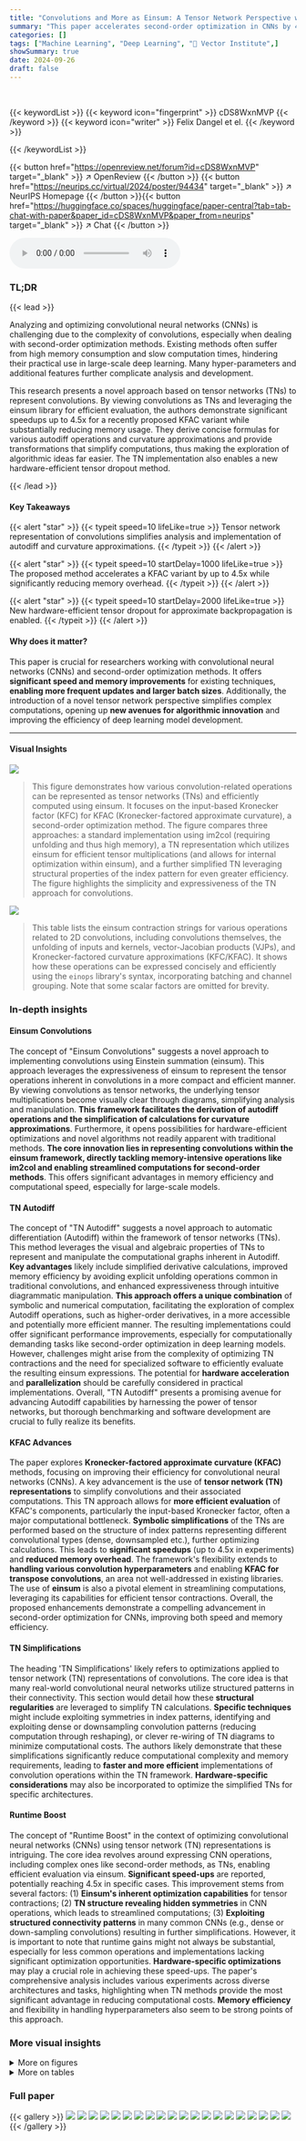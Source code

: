 ```yaml
---
title: "Convolutions and More as Einsum: A Tensor Network Perspective with Advances for Second-Order Methods"
summary: "This paper accelerates second-order optimization in CNNs by 4.5x, using a novel tensor network representation that simplifies convolutions and reduces memory overhead."
categories: []
tags: ["Machine Learning", "Deep Learning", "🏢 Vector Institute",]
showSummary: true
date: 2024-09-26
draft: false
---
```


<br>

{{< keywordList >}}
{{< keyword icon="fingerprint" >}} cDS8WxnMVP {{< /keyword >}}
{{< keyword icon="writer" >}} Felix Dangel et el. {{< /keyword >}}
 
{{< /keywordList >}}

{{< button href="https://openreview.net/forum?id=cDS8WxnMVP" target="_blank" >}}
↗ OpenReview
{{< /button >}}
{{< button href="https://neurips.cc/virtual/2024/poster/94434" target="_blank" >}}
↗ NeurIPS Homepage
{{< /button >}}{{< button href="https://huggingface.co/spaces/huggingface/paper-central?tab=tab-chat-with-paper&paper_id=cDS8WxnMVP&paper_from=neurips" target="_blank" >}}
↗ Chat
{{< /button >}}



<audio controls>
    <source src="https://ai-paper-reviewer.com/cDS8WxnMVP/podcast.wav" type="audio/wav">
    Your browser does not support the audio element.
</audio>


### TL;DR


{{< lead >}}

Analyzing and optimizing convolutional neural networks (CNNs) is challenging due to the complexity of convolutions, especially when dealing with second-order optimization methods.  Existing methods often suffer from high memory consumption and slow computation times, hindering their practical use in large-scale deep learning.  Many hyper-parameters and additional features further complicate analysis and development. 

This research presents a novel approach based on tensor networks (TNs) to represent convolutions. By viewing convolutions as TNs and leveraging the einsum library for efficient evaluation, the authors demonstrate significant speedups up to 4.5x for a recently proposed KFAC variant while substantially reducing memory usage.  They derive concise formulas for various autodiff operations and curvature approximations and provide transformations that simplify computations, thus making the exploration of algorithmic ideas far easier.  The TN implementation also enables a new hardware-efficient tensor dropout method.

{{< /lead >}}


#### Key Takeaways

{{< alert "star" >}}
{{< typeit speed=10 lifeLike=true >}} Tensor network representation of convolutions simplifies analysis and implementation of autodiff and curvature approximations. {{< /typeit >}}
{{< /alert >}}

{{< alert "star" >}}
{{< typeit speed=10 startDelay=1000 lifeLike=true >}} The proposed method accelerates a KFAC variant by up to 4.5x while significantly reducing memory overhead. {{< /typeit >}}
{{< /alert >}}

{{< alert "star" >}}
{{< typeit speed=10 startDelay=2000 lifeLike=true >}} New hardware-efficient tensor dropout for approximate backpropagation is enabled. {{< /typeit >}}
{{< /alert >}}

#### Why does it matter?
This paper is crucial for researchers working with convolutional neural networks (CNNs) and second-order optimization methods.  It offers **significant speed and memory improvements** for existing techniques, **enabling more frequent updates and larger batch sizes**.  Additionally, the introduction of a novel tensor network perspective simplifies complex computations, opening up **new avenues for algorithmic innovation** and improving the efficiency of deep learning model development.

------
#### Visual Insights



![](https://ai-paper-reviewer.com/cDS8WxnMVP/figures_1_1.jpg)

> This figure demonstrates how various convolution-related operations can be represented as tensor networks (TNs) and efficiently computed using einsum.  It focuses on the input-based Kronecker factor (KFC) for KFAC (Kronecker-factored approximate curvature), a second-order optimization method. The figure compares three approaches: a standard implementation using im2col (requiring unfolding and thus high memory), a TN representation which utilizes einsum for efficient tensor multiplications (and allows for internal optimization within einsum), and a further simplified TN leveraging structural properties of the index pattern for even greater efficiency. The figure highlights the simplicity and expressiveness of the TN approach for convolutions.





![](https://ai-paper-reviewer.com/cDS8WxnMVP/tables_3_1.jpg)

> This table lists the einsum contraction strings for various operations related to 2D convolutions, including convolutions themselves, the unfolding of inputs and kernels, vector-Jacobian products (VJPs), and Kronecker-factored curvature approximations (KFC/KFAC).  It shows how these operations can be expressed concisely and efficiently using the `einops` library's syntax, incorporating batching and channel grouping.  Note that some scalar factors are omitted for brevity.





### In-depth insights


#### Einsum Convolutions
The concept of "Einsum Convolutions" suggests a novel approach to implementing convolutions using Einstein summation (einsum).  This approach leverages the expressiveness of einsum to represent the tensor operations inherent in convolutions in a more compact and efficient manner.  By viewing convolutions as tensor networks, the underlying tensor multiplications become visually clear through diagrams, simplifying analysis and manipulation. **This framework facilitates the derivation of autodiff operations and the simplification of calculations for curvature approximations**.  Furthermore, it opens possibilities for hardware-efficient optimizations and novel algorithms not readily apparent with traditional methods.  **The core innovation lies in representing convolutions within the einsum framework, directly tackling memory-intensive operations like im2col and enabling streamlined computations for second-order methods**. This offers significant advantages in memory efficiency and computational speed, especially for large-scale models.

#### TN Autodiff
The concept of "TN Autodiff" suggests a novel approach to automatic differentiation (Autodiff) within the framework of tensor networks (TNs).  This method leverages the visual and algebraic properties of TNs to represent and manipulate the computational graphs inherent in Autodiff. **Key advantages** likely include simplified derivative calculations, improved memory efficiency by avoiding explicit unfolding operations common in traditional convolutions, and enhanced expressiveness through intuitive diagrammatic manipulation.  **This approach offers a unique combination** of symbolic and numerical computation, facilitating the exploration of complex Autodiff operations, such as higher-order derivatives, in a more accessible and potentially more efficient manner. The resulting implementations could offer significant performance improvements, especially for computationally demanding tasks like second-order optimization in deep learning models. However, challenges might arise from the complexity of optimizing TN contractions and the need for specialized software to efficiently evaluate the resulting einsum expressions.  The potential for **hardware acceleration** and **parallelization** should be carefully considered in practical implementations.  Overall, "TN Autodiff" presents a promising avenue for advancing Autodiff capabilities by harnessing the power of tensor networks, but thorough benchmarking and software development are crucial to fully realize its benefits.

#### KFAC Advances
The paper explores **Kronecker-factored approximate curvature (KFAC)** methods, focusing on improving their efficiency for convolutional neural networks (CNNs).  A key advancement is the use of **tensor network (TN) representations** to simplify convolutions and their associated computations. This TN approach allows for **more efficient evaluation** of KFAC's components, particularly the input-based Kronecker factor, often a major computational bottleneck.  **Symbolic simplifications** of the TNs are performed based on the structure of index patterns representing different convolutional types (dense, downsampled etc.), further optimizing calculations. This leads to **significant speedups** (up to 4.5x in experiments) and **reduced memory overhead**. The framework's flexibility extends to **handling various convolution hyperparameters** and enabling **KFAC for transpose convolutions**, an area not well-addressed in existing libraries. The use of **einsum** is also a pivotal element in streamlining computations, leveraging its capabilities for efficient tensor contractions. Overall, the proposed enhancements demonstrate a compelling advancement in second-order optimization for CNNs, improving both speed and memory efficiency.

#### TN Simplifications
The heading 'TN Simplifications' likely refers to optimizations applied to tensor network (TN) representations of convolutions.  The core idea is that many real-world convolutional neural networks utilize structured patterns in their connectivity.  This section would detail how these **structural regularities** are leveraged to simplify TN calculations.  **Specific techniques** might include exploiting symmetries in index patterns, identifying and exploiting dense or downsampling convolution patterns (reducing computation through reshaping), or clever re-wiring of TN diagrams to minimize computational costs.  The authors likely demonstrate that these simplifications significantly reduce computational complexity and memory requirements, leading to **faster and more efficient** implementations of convolution operations within the TN framework.  **Hardware-specific considerations** may also be incorporated to optimize the simplified TNs for specific architectures.

#### Runtime Boost
The concept of "Runtime Boost" in the context of optimizing convolutional neural networks (CNNs) using tensor network (TN) representations is intriguing.  The core idea revolves around expressing CNN operations, including complex ones like second-order methods, as TNs, enabling efficient evaluation via einsum. **Significant speed-ups** are reported, potentially reaching 4.5x in specific cases.  This improvement stems from several factors:  (1) **Einsum's inherent optimization capabilities** for tensor contractions; (2) **TN structure revealing hidden symmetries** in CNN operations, which leads to streamlined computations; (3) **Exploiting structured connectivity patterns** in many common CNNs (e.g., dense or down-sampling convolutions) resulting in further simplifications.  However, it is important to note that runtime gains might not always be substantial, especially for less common operations and implementations lacking significant optimization opportunities. **Hardware-specific optimizations** may play a crucial role in achieving these speed-ups. The paper's comprehensive analysis includes various experiments across diverse architectures and tasks, highlighting when TN methods provide the most significant advantage in reducing computational costs.  **Memory efficiency** and flexibility in handling hyperparameters also seem to be strong points of this approach.


### More visual insights

<details>
<summary>More on figures
</summary>


![](https://ai-paper-reviewer.com/cDS8WxnMVP/figures_2_1.jpg)

> This figure illustrates the tensor network (TN) representation of a 2D convolution and how it relates to the matrix multiplication view.  Panel (a) shows the TN diagram for convolution, clearly depicting the connections between the input tensor (X), kernel (W), and output (Y). The index pattern tensors, Π(1) and Π(2), explicitly represent the connectivity along each spatial dimension. Panels (b) and (c) demonstrate how input unfolding (im2col) and kernel unfolding can be viewed as specific TN structures derived from the main convolution TN in (a). This highlights the paper's core idea of representing convolutions as TNs for easier analysis and manipulation.


![](https://ai-paper-reviewer.com/cDS8WxnMVP/figures_4_1.jpg)

> This figure demonstrates the process of TN differentiation as a graphical manipulation. It shows how differentiating a tensor network (TN) diagram for convolution w.r.t weights (W) or inputs (X) results in simpler diagrams.  Panel (a) shows differentiating w.r.t W (weight Jacobian), and (b) shows the differentiation w.r.t X (input Jacobian). Panels (c) and (d) depict the vector-Jacobian products (VJPs) for weight and input, respectively, highlighting the connection to transpose convolutions.  Shaded areas represent Jacobians, and only their contractions with V(Y) are highlighted.


![](https://ai-paper-reviewer.com/cDS8WxnMVP/figures_5_1.jpg)

> This figure shows the tensor network (TN) diagrams for the input-based Kronecker factors in two popular Kronecker-factored approximate curvature methods: KFAC-expand and KFAC-reduce.  The diagrams illustrate how these factors are computed using tensor network operations.  The unfolded input is represented by a shaded area, emphasizing its role in the calculations. The diagrams highlight the differences in connectivity patterns between the KFAC-expand and KFAC-reduce approaches, reflecting variations in how they approximate the Fisher/Generalized Gauss-Newton (GGN) matrix.


![](https://ai-paper-reviewer.com/cDS8WxnMVP/figures_6_1.jpg)

> This figure illustrates how tensor networks (TNs) can simplify the computation of convolution-related routines, particularly the input-based factor of Kronecker-factored approximate curvature (KFAC). The figure compares three approaches: a standard implementation using unfolding (im2col), a TN implementation using einsum, and a simplified TN implementation leveraging index pattern structures.  The TN approach avoids memory-intensive unfolding, allows for internal optimizations within einsum, and can lead to further simplifications based on the structure of the index pattern, resulting in significant computational cost reduction.


![](https://ai-paper-reviewer.com/cDS8WxnMVP/figures_7_1.jpg)

> This figure compares the performance (run time) of tensor network (TN) implementations of various convolution-related operations with their standard PyTorch counterparts.  It shows that TNs, even without simplifications, are comparable in speed for forward and input VJP, but significantly outperform standard PyTorch for weight VJP, KFC and KFAC-reduce, especially after simplifications are applied.  The comparison uses dense convolutions from nine different Convolutional Neural Networks (CNNs).


![](https://ai-paper-reviewer.com/cDS8WxnMVP/figures_8_1.jpg)

> This figure compares the auxiliary memory usage of the standard implementation versus the tensor network (TN) implementation of the KFAC-reduce algorithm for various convolutional layers in nine different Convolutional Neural Networks (CNNs).  The y-axis represents the auxiliary memory used by the TN implementation, while the x-axis represents the auxiliary memory used by the standard implementation. Each point corresponds to a specific convolutional layer in one of the nine CNNs, and the values are clipped at a minimum of 1 MiB. A line of best fit is included to emphasize the trend of reduced memory usage for the TN implementation. The results indicate that the TN implementation consistently uses less memory than the standard implementation, with some cases showing a reduction of up to 3 GiB.


![](https://ai-paper-reviewer.com/cDS8WxnMVP/figures_9_1.jpg)

> The figure shows that sampling spatial axes is more effective than channels in reducing approximation error when using Bernoulli-CRS for stochastic gradient approximation.  This is demonstrated on both real-world and synthetic data using the untrained All-CNN-C model for CIFAR-100.  The results show that for the same memory reduction, spatial sampling achieves lower error compared to channel sampling.  This suggests a more efficient strategy for reducing computational cost in stochastic gradient approximation.


![](https://ai-paper-reviewer.com/cDS8WxnMVP/figures_16_1.jpg)

> This figure demonstrates how taking derivatives of a tensor network (TN) representation of a convolution can be done via simple graphical manipulations.  It shows four diagrams, each representing a different operation:  (a) Differentiating with respect to the kernel (W) results in a cut to the network that isolates the Jacobian of the convolution with respect to the kernel. (b) Differentiating with respect to the input (X) similarly results in a cut showing the Jacobian with respect to the input. (c) The vector-Jacobian product (VJP) for the weights illustrates how the gradient flows back through the network. (d) The VJP for the input shows the equivalent for the input, which is the transpose convolution (also demonstrating that the transpose convolution is cleanly described as the corresponding VJP).  The shaded areas highlight the Jacobians, and the connection to the V(Y) vector emphasizes how the contraction produces the final result.


![](https://ai-paper-reviewer.com/cDS8WxnMVP/figures_16_2.jpg)

> This figure illustrates how the tensor network (TN) representation of a convolution simplifies the process of computing derivatives.  It shows that differentiating a convolution with respect to its weights (W) or inputs (X) involves a simple graphical manipulation: cutting the corresponding tensor out of the TN diagram. The resulting diagrams visually represent the weight Jacobian (∂Y/∂W), input Jacobian (∂Y/∂X), weight vector-Jacobian product (VJP for W), and input VJP (which is equivalent to a transpose convolution). Shaded areas highlight the Jacobian tensors, showing how they contract with the vector V(Y) during backpropagation.


![](https://ai-paper-reviewer.com/cDS8WxnMVP/figures_17_1.jpg)

> This figure demonstrates how tensor network (TN) diagrams can be used to visualize and simplify the process of differentiating convolutions.  It shows how taking the derivative with respect to weights (W) or inputs (X) can be represented graphically as cutting those parts from the TN diagrams. The resulting diagrams represent the Jacobians (weight Jacobian, input Jacobian), which capture the sensitivity of the output to changes in weights and inputs. The figure also illustrates the computation of vector-Jacobian products (VJPs), a crucial step in backpropagation, by showing how they can be obtained by contracting the Jacobians with the gradient of the loss function (V(Y)).


![](https://ai-paper-reviewer.com/cDS8WxnMVP/figures_17_2.jpg)

> This figure demonstrates how convolution-related operations can be represented and computed using tensor networks (TNs) and the einsum function.  It uses the example of the Kronecker-factored curvature (KFC) for convolutions, comparing three different approaches: a standard implementation (requiring memory-intensive unfolding of the input), a TN representation (allowing for internal optimizations within einsum), and a simplified TN representation (further reducing computational cost due to exploiting structural patterns in the index pattern).


![](https://ai-paper-reviewer.com/cDS8WxnMVP/figures_19_1.jpg)

> This figure illustrates the tensor network (TN) representations of a 2D convolution and how it relates to matrix multiplication.  Panel (a) shows the TN representation of the convolution, highlighting the connections between input, output, and kernel tensors through index pattern tensors. Panels (b) and (c) illustrate how the input and kernel tensors can be unfolded and reshaped to allow for matrix multiplication.  The figure emphasizes the use of index pattern tensors (Π) to explicitly define the connectivity within each dimension, making the TN representation a powerful tool for analysis and manipulation of convolutions.


![](https://ai-paper-reviewer.com/cDS8WxnMVP/figures_20_1.jpg)

> This figure illustrates the tensor network (TN) representation of a 2D convolution.  Panel (a) shows the TN diagram of a 2D convolution, highlighting the connections between the input tensor (X), the kernel (W), and the output tensor (Y). The connections are explicitly represented by index pattern tensors Π(1) and Π(2), which encode the spatial relationships between the input, kernel, and output along the respective dimensions (I1, I2, O1, O2, K1, K2). Panel (b) shows how the input is unfolded (im2col) to form a matrix, explicitly illustrating the connectivity. Panel (c) shows an analogous unfolding for the kernel, again emphasizing the connectivity in the matrix multiplication. This depiction helps bridge the intuitive understanding of a convolution's sliding window approach with a more formal tensor network analysis.


![](https://ai-paper-reviewer.com/cDS8WxnMVP/figures_21_1.jpg)

> This figure illustrates how to perform differentiation in a tensor network.  It shows that differentiating a tensor network diagram is equivalent to a simple graphical manipulation.  The diagrams (a) through (d) illustrate how to compute weight Jacobian, input Jacobian, and Jacobian-vector products (VJPs) graphically by removing parts of the diagram.  Shaded areas represent the Jacobians, and their contraction with V(Y) is highlighted.


![](https://ai-paper-reviewer.com/cDS8WxnMVP/figures_21_2.jpg)

> This figure illustrates the tensor network (TN) diagrams for various operations related to 2D convolutions, including the forward pass, Jacobians (weight and input), and vector-Jacobian products (VJPs, weight and input).  The diagrams incorporate batching and channel groups, adding complexity compared to the simpler diagrams in Figures 2 and 3. Shading is used in the VJP diagrams to highlight the Jacobian tensors. The figure extends the concepts presented in the main text to more realistic scenarios by incorporating these additional factors.


![](https://ai-paper-reviewer.com/cDS8WxnMVP/figures_21_3.jpg)

> This figure demonstrates how to compute the derivatives of a convolutional layer using tensor network diagrams.  Panel (a) shows how differentiating with respect to the weights (W) is represented graphically; cutting the weight tensor from the network yields the weight Jacobian. Panel (b) shows the same process for differentiating with respect to the input (X), resulting in the input Jacobian. Panels (c) and (d) illustrate the vector-Jacobian product (VJP) for weights and the input Jacobian (related to transpose convolution), respectively.  The Jacobians are highlighted in gray, and their contractions with V(Y) are emphasized.


![](https://ai-paper-reviewer.com/cDS8WxnMVP/figures_21_4.jpg)

> This figure demonstrates how tensor network (TN) diagrams simplify the process of differentiation in convolutions.  Each sub-figure (a-d) shows a TN representation of a different autodiff operation: (a) differentiating the convolution with respect to the kernel (weight Jacobian), (b) differentiating with respect to the input (input Jacobian), (c) calculating the vector-Jacobian product (VJP) for the weights, and (d) calculating the VJP for the input (transpose convolution). The shaded areas represent the Jacobian tensors, and their contractions with the vector V(Y) are highlighted.


![](https://ai-paper-reviewer.com/cDS8WxnMVP/figures_23_1.jpg)

> This figure illustrates how to represent and compute Kronecker factors for convolutions using Tensor Networks (TNs). The standard method (top) uses im2col, which requires unfolding the input tensor, leading to high memory usage.  The TN representation (middle) allows for internal optimizations within the einsum function (especially using contraction path optimizers like opt_einsum), improving efficiency.  The bottom part shows that, in many situations, the TN can be simplified even further due to the specific structure of the index patterns of convolutions, again resulting in memory and computational savings.


![](https://ai-paper-reviewer.com/cDS8WxnMVP/figures_29_1.jpg)

> This figure illustrates how tensor networks (TNs) and einsum can simplify the computation of convolution-related routines. The example shown is the input-based factor of Kronecker-factored curvature (KFC) for convolutions.  The standard implementation is memory-intensive because it requires unfolding the input. The TN representation allows for internal optimizations within the einsum function, such as contraction path optimization. Finally, the TN representation can be further simplified based on structural properties of the index patterns, leading to additional computational savings.


![](https://ai-paper-reviewer.com/cDS8WxnMVP/figures_30_1.jpg)

> This figure demonstrates how Kronecker-factored curvature (KFC) approximation for convolutions can be represented as tensor networks (TNs) and efficiently evaluated using einsum.  It compares three approaches: a standard implementation using im2col (requiring input unfolding and thus high memory), a TN representation which allows for einsum's internal optimizations, and a simplified TN representation that leverages index pattern structures to reduce computational cost.  The figure visually illustrates these methods with diagrams and highlights the memory and computational advantages of using TNs.


![](https://ai-paper-reviewer.com/cDS8WxnMVP/figures_31_1.jpg)

> This figure presents a comparison of the runtime performance between a Tensor Network (TN) implementation and a standard PyTorch implementation for various convolution operations. The results are shown for nine different Convolutional Neural Networks (CNNs), focusing on dense convolutions. The x-axis represents different operations (Forward, Input VJP, Weight VJP, KFC, KFAC-reduce), and the y-axis shows the ratio of TN runtime to the standard PyTorch runtime. The figure illustrates that without simplifications, the TN implementation is generally slower than PyTorch's implementation; however, when simplifications are applied, the TN's performance improves significantly, becoming comparable or even faster than PyTorch's in several cases.


![](https://ai-paper-reviewer.com/cDS8WxnMVP/figures_34_1.jpg)

> This figure compares the performance of the Tensor Network (TN) implementation of convolutions against the standard PyTorch implementation for dense convolutions across 9 different Convolutional Neural Networks (CNNs).  It shows run-time ratios, indicating how much faster or slower the TN method is compared to the standard method. Two sets of results are presented: one without any simplifications applied to the TN approach and another with simplifications enabled. The results show that with simplifications, the TN method is either comparable to, or faster than, the standard PyTorch implementation for most operations, highlighting the efficiency gains achieved.


![](https://ai-paper-reviewer.com/cDS8WxnMVP/figures_37_1.jpg)

> This figure compares the performance of the Tensor Network (TN) implementation of dense convolutions against the standard PyTorch implementation.  It shows run time ratios for various operations including forward pass, input VJP, weight VJP, KFC, and KFAC-reduce.  The results indicate that with simplifications, the TN implementation is competitive with or even outperforms PyTorch for some operations, highlighting the efficiency of the TN approach, especially for more complex computations like weight VJP, KFC, and KFAC-reduce.


![](https://ai-paper-reviewer.com/cDS8WxnMVP/figures_40_1.jpg)

> This figure presents the performance comparison of the Tensor Network (TN) approach with the standard implementation for computing the Kronecker factors in KFAC (KFC and KFAC-reduce).  It shows the run-time ratios for various operations in dense convolutions across 9 different Convolutional Neural Networks (CNNs). Two sets of results are shown: those without TN simplifications (blue boxes) and those with simplifications (magenta boxes). The results indicate that TN implementations with simplifications are comparable or faster than the standard approach for most operations, demonstrating efficiency gains for weight VJP and the approximation of KFAC.


![](https://ai-paper-reviewer.com/cDS8WxnMVP/figures_43_1.jpg)

> This figure shows the performance comparison between the standard PyTorch implementation and the proposed Tensor Network (TN) implementation for dense convolutions across 9 different Convolutional Neural Networks (CNNs).  The results are presented as the ratio of TN run time to PyTorch run time, with lower ratios indicating that TN is faster. Two sets of box plots are shown, one for the TN implementation without simplifications (showing that TN is often slower without optimizations) and one for the TN implementation with the simplifications described in the paper.  The simplifications lead to improved performance, particularly for weight VJP, KFC and KFAC-reduce.  The figure also highlights the equivalence between three different implementations of the KFC (Kronecker-factored curvature) routine (default, TN, and simplified TN) to show how the TN approach is superior.


</details>




<details>
<summary>More on tables
</summary>


![](https://ai-paper-reviewer.com/cDS8WxnMVP/tables_8_1.jpg)
> This table lists the einsum contraction strings for various operations related to 2D convolutions, including convolutions themselves, their Jacobians, VJPs, and curvature approximations like KFAC.  It shows the input tensors and the corresponding einsum string for each operation, enabling concise representation of these computations.  The table also notes that some scalar factors are omitted for brevity and references supplementary material for visualizations and a more comprehensive list of operations.

![](https://ai-paper-reviewer.com/cDS8WxnMVP/tables_22_1.jpg)
> This table shows the einsum contraction strings for various operations related to 2D convolutions, including convolutions themselves, their Jacobian, vector-Jacobian products (VJPs), and Kronecker-factored curvature approximations like KFAC.  It encompasses batching and channel groups and aims to provide concise formulas using the `einops` library's syntax.  The table also references a more detailed explanation and visualization in the supplement.

![](https://ai-paper-reviewer.com/cDS8WxnMVP/tables_27_1.jpg)
> This table presents the einsum contraction expressions for various operations related to 2D convolutions, including standard operations like convolution itself and its Jacobian, and second-order methods such as KFAC.  It shows the input tensors required and the einsum contraction string using the einops library's notation.  Batching and channel groups are included, and the table notes that some scalar factors are omitted for brevity.  Further visualizations and additional operations are available in the supplementary material.

![](https://ai-paper-reviewer.com/cDS8WxnMVP/tables_27_2.jpg)
> This table lists the einsum contraction strings for various operations related to 2D convolutions, including convolutions themselves, their Jacobians, and popular curvature approximations like KFAC.  It shows how to express these operations using the `einops` library's syntax, which is compact and allows for flexible index manipulation. The table also includes batching and channel groups, common features in modern deep learning implementations.  Note that some quantities are only accurate up to a scalar factor, which is omitted for brevity.

![](https://ai-paper-reviewer.com/cDS8WxnMVP/tables_27_3.jpg)
> This table extends Table 1 from the main paper by providing a more extensive list of convolution and related operations.  It includes operations such as convolution, unfolded input, unfolded kernel, folded output, transpose-unfolded input, weight VJP, input VJP, KFC/KFAC-expand, KFAC-reduce, GGN Gram matrix, GGN/Fisher diagonal, and approximate Hessian diagonals. For each operation, it specifies the operands and the contraction string using the einops library's convention. The table shows that the operations include batching and channel groups, and are generalized to any number of spatial dimensions.

![](https://ai-paper-reviewer.com/cDS8WxnMVP/tables_27_4.jpg)
> This table lists the hyperparameters of convolutional layers from nine different Convolutional Neural Networks.  The networks are categorized by their dataset (CIFAR-10, CIFAR-100, Fashion MNIST, and ImageNet) and architecture (3c3d, 2c2d, All-CNN-C, AlexNet, ResNet18, ResNext101, ConvNeXt-base, InceptionV3, and MobileNetV2). For each convolutional layer, the table shows its name, input shape, output shape, kernel size, stride, padding, dilation, number of groups, whether a bias term is used, and the type of convolution (general, dense, down-sampling).  The 'count' column indicates how many layers share the same hyperparameters.

![](https://ai-paper-reviewer.com/cDS8WxnMVP/tables_27_5.jpg)
> This table presents the einsum contraction expressions for various operations related to 2D convolutions.  It includes common operations such as convolution itself (with and without bias), unfolding of inputs and kernels, and the vector-Jacobian products (VJPs) for weights and inputs (relevant for backpropagation and transpose convolutions). It also covers  Kronecker-factored curvature approximations such as KFC/KFAC expand and reduce. The table indicates the input tensors needed for each operation and provides the einsum contraction string using the einops library's syntax, allowing for batching and channel grouping.  Note that some quantities might be only correct up to a scalar factor, which is omitted for simplicity. For further details and visualizations, readers are referred to section B and Table B3 in the supplementary material.

![](https://ai-paper-reviewer.com/cDS8WxnMVP/tables_27_6.jpg)
> This table extends Table 1 from the main paper by including more operations related to convolutions.  It shows the operations' operands, contraction strings (using the einops convention), and includes support for batching and channel groups, extending the coverage to various common operations beyond those presented in the main paper.

![](https://ai-paper-reviewer.com/cDS8WxnMVP/tables_27_7.jpg)
> This table lists the einsum contraction strings for various operations related to 2D convolutions, including convolutions themselves, their Jacobians, vector-Jacobian products, and Kronecker-factored curvature approximations (KFC/KFAC).  It includes support for batching and channel groups, and shows how to express these operations using the einops library's syntax.  Note that some quantities are approximate (up to a scalar factor).  More details and visualizations can be found in Appendix B.

![](https://ai-paper-reviewer.com/cDS8WxnMVP/tables_28_1.jpg)
> This table extends Table 1 from the main text by including more operations related to convolutions.  It provides a comprehensive list of contraction expressions for various operations, including convolutions, Jacobian-vector products (JVPs), vector-Jacobian products (VJPs), Kronecker-factored approximate curvature (KFAC) variants, and Hessian approximations.  Each operation is described by its operands and a contraction string using the einops library's syntax.  The table explicitly incorporates batching and channel groups, and indicates how the operations can be extended to higher dimensions.

![](https://ai-paper-reviewer.com/cDS8WxnMVP/tables_28_2.jpg)
> This table extends Table 1 from the main paper by including more convolution-related operations and including batching and channel groups.  The table includes the operands needed and einsum contraction strings for each operation. This is a comprehensive listing of many operations related to 2D convolutions.

![](https://ai-paper-reviewer.com/cDS8WxnMVP/tables_32_1.jpg)
> This table presents a detailed breakdown of the forward pass performance for various convolutional neural networks (CNNs) across different categories (General, Dense mix, Dense, Down). For each CNN and layer, the table provides the run times for the Tensor Network (TN) implementation, the PyTorch (PT) implementation, and the performance factors (TN/PT and TN+opt/PT). The performance factors indicate the speedup or slowdown achieved by the TN implementation compared to the PT implementation.  Lower values indicate better performance.  The table provides detailed numbers for comparison.  The CNNs are categorized into four groups: 3c3d (CIFAR-10), F-MNIST 2c2d, CIFAR-100 All-CNN-C, AlexNet, ResNet18, ResNext101, and ConvNeXt-base.

![](https://ai-paper-reviewer.com/cDS8WxnMVP/tables_32_2.jpg)
> This table presents a detailed comparison of the forward pass performance between the Tensor Network (TN) implementation and the PyTorch (PT) implementation for various CNN architectures and convolution types. The table includes the run times for TN, TN with optimizations (TN+opt), and PT. For each architecture and convolution layer, the factor of TN/PT and TN+opt/PT, calculated using the run times, is given. This allows to compare the performance of the TN implementation against PyTorch's highly optimized functions for the forward pass. The table is divided into sections for different datasets (CIFAR-10, Fashion MNIST, ImageNet), and each section shows results for different CNN architectures (3c3d, 2c2d, All-CNN-C, AlexNet, ResNet18, ResNext101, ConvNeXt-base) and their respective convolution layers.

![](https://ai-paper-reviewer.com/cDS8WxnMVP/tables_32_3.jpg)
> This table presents a detailed breakdown of the forward pass performance comparison between the Tensor Network (TN) implementation and the PyTorch (PT) implementation for various CNNs.  It provides the runtimes (in seconds) for both TN and PT, along with the performance factor (TN time / PT time). The performance factor indicates the speedup or slowdown of the TN implementation relative to the PT implementation.  The table includes results for different convolution types (general, mixed-dense, dense, and down-sampling) and architectures to comprehensively assess the efficiency gains provided by the TN approach.

![](https://ai-paper-reviewer.com/cDS8WxnMVP/tables_32_4.jpg)
> This table presents a detailed breakdown of the forward pass performance comparison between the proposed Tensor Network (TN) implementation and the standard PyTorch (PT) implementation across various CNN architectures and convolution types. For each CNN and convolution layer, the table reports the run times for the TN, TN with optimizations (TN+opt), and PT implementations, along with the corresponding performance factors (TN/PT and TN+opt/PT). The performance factor indicates the speed-up or slow-down achieved by the TN implementation relative to the PT implementation.  A performance factor greater than 1 means the TN implementation is slower, while a factor less than 1 indicates the TN implementation is faster.

![](https://ai-paper-reviewer.com/cDS8WxnMVP/tables_32_5.jpg)
> This table shows the einsum contraction strings for various operations related to 2D convolutions, including convolutions themselves, their Jacobians, and related quantities such as the Kronecker factors used in KFAC approximations.  The table includes support for batching and channel groups and uses the einops library's syntax for concise representation.  Note that some scalar factors are omitted for brevity.

![](https://ai-paper-reviewer.com/cDS8WxnMVP/tables_32_6.jpg)
> This table presents a detailed comparison of the forward pass performance between the Tensor Network (TN) implementation and the PyTorch (PT) implementation for various convolution types across different CNN architectures.  It includes the run times for both TN and TN+opt (TN with simplifications), along with the corresponding PyTorch run times and performance factors (ratios of TN/PT and TN+opt/PT run times). The results are broken down by convolution type (General, Mixed dense, Dense, Down).

![](https://ai-paper-reviewer.com/cDS8WxnMVP/tables_32_7.jpg)
> This table presents a detailed comparison of the performance of the KFAC-reduce factor computation using different methods (TN, TN+opt, and PT) across various CNN architectures and convolution types.  For each convolution layer, the table provides the execution time in seconds for each method ('TN [s]', 'PT [s]', 'TN + opt [s]') and calculates the performance ratio ('Factor') which is the ratio of execution times between the TN-based methods and the PyTorch method (PT).  Lower values for the ratio indicate that the TN-based method outperformed PyTorch.

![](https://ai-paper-reviewer.com/cDS8WxnMVP/tables_32_8.jpg)
> This table presents a detailed comparison of the run times for computing the input-based KFAC-reduce factor using different methods (TN, TN+opt, and PyTorch's implementation) across various CNN architectures and convolution types.  It provides the run times for each method (in seconds), and the performance ratios which represent the speed-up achieved by TN and TN+opt relative to PyTorch's approach. The table helps demonstrate the efficiency gains obtained using the proposed Tensor Network (TN) methods, particularly when the simplifications in section 4 of the paper are applied.

![](https://ai-paper-reviewer.com/cDS8WxnMVP/tables_32_9.jpg)
> This table lists contraction expressions (using einops syntax) for various operations related to 2D convolutions.  It shows the input tensors required and the corresponding einsum-style contraction string.  The operations covered include basic convolution (with and without bias), unfolding the input and kernel, vector-Jacobian products (VJPs), and components of Kronecker-factored curvature approximations (KFAC).  Batching and channel groups are supported. Note that some scalar factors are omitted for brevity.

![](https://ai-paper-reviewer.com/cDS8WxnMVP/tables_33_1.jpg)
> This table extends Table 1 from the main paper by including more operations related to 2D convolutions.  It shows the operands and einsum contraction strings for various operations, including convolutions with and without bias, unfolded input and kernel, VJPs (vector-Jacobian products), JVPs (Jacobian-vector products), KFAC (Kronecker-factored approximate curvature) expansions and reductions, and approximations for the Hessian diagonal.  The table also includes support for batching and channel groups, and indicates how to generalize to higher dimensions.

![](https://ai-paper-reviewer.com/cDS8WxnMVP/tables_33_2.jpg)
> This table extends Table 1 from the main paper by including batching and channel groups, providing more comprehensive contraction expressions for various operations related to 2D convolutions.  It covers a wider range of operations, including convolutions, Jacobian-vector products, and various curvature approximations. The table is organized by operation, providing the operands and contraction strings for each using einops library syntax.

![](https://ai-paper-reviewer.com/cDS8WxnMVP/tables_35_1.jpg)
> This table provides detailed results for forward pass performance comparison on GPU. It includes the runtimes and performance factors (ratio of TN implementation to PT) for different convolution types across various CNN architectures (3c3d, F-MNIST 2c2d, CIFAR-100 All-CNN-C, AlexNet, ResNet18, ResNext101, and ConvNeXt-base).  For each architecture and convolution, the table shows the runtime for both the standard TN implementation and TN + opt (with simplifications), alongside the corresponding PyTorch (PT) runtime and the performance factor. This allows for a detailed comparison of performance improvements achieved with the proposed tensor network (TN) approach.

![](https://ai-paper-reviewer.com/cDS8WxnMVP/tables_35_2.jpg)
> This table presents a detailed breakdown of the forward pass performance comparison between the Tensor Network (TN) and PyTorch (PT) implementations across various CNN architectures on a GPU.  The table is organized by architecture (3c3d, F-MNIST 2c2d, CIFAR-100 All-CNN-C, AlexNet, ResNet18, ResNext101, ConvNeXt-base, Inception V3, MobileNetV2), then by layer name within each architecture.  For each layer, the table provides the run time in seconds for the TN implementation, the PT implementation, and the TN implementation with optimizations applied (TN+opt).  Finally, it shows the performance ratio, which is the TN run time divided by the PT run time.  A ratio less than 1 indicates that the TN implementation is faster than PT. The table helps demonstrate the relative speed improvements of the TN-based approach across different network types and layers.

![](https://ai-paper-reviewer.com/cDS8WxnMVP/tables_35_3.jpg)
> This table lists the einsum contraction strings for various operations related to 2D convolutions, including convolutions themselves, their Jacobians (input and weight), and second-order methods like Kronecker-factored approximate curvature (KFAC).  It shows the input tensors required for each operation and the corresponding einsum string using the einops library's convention.  Note that some quantities are only correct up to a scalar factor, which is omitted for brevity.  Further details, including visualizations, are available in Section B and Table B3.

![](https://ai-paper-reviewer.com/cDS8WxnMVP/tables_35_4.jpg)
> This table presents a detailed breakdown of the forward pass performance comparison between the Tensor Network (TN) implementation, the simplified TN+opt implementation, and PyTorch's default implementation (PT) for various convolution types across several architectures.  The table displays the runtimes (in seconds) for each implementation and calculates the performance factor by dividing the runtime of the TN implementations by the PT runtime. A performance factor less than 1 indicates the TN-based method is faster. The results are categorized by architecture and convolution type, providing a comprehensive assessment of the efficiency gains achieved with the proposed tensor network approach.

![](https://ai-paper-reviewer.com/cDS8WxnMVP/tables_35_5.jpg)
> This table presents a detailed comparison of the forward pass performance between the Tensor Network (TN) implementation and the PyTorch implementation (PT) for various convolutional layers across different CNN architectures.  It shows the runtimes for both TN and TN with optimizations applied (TN+opt), along with the performance factor (ratio of TN/PT and TN+opt/PT runtimes). The table is categorized by dataset and CNN architecture, and includes the results for multiple layers within the networks.

![](https://ai-paper-reviewer.com/cDS8WxnMVP/tables_35_6.jpg)
> This table summarizes the einsum contraction strings for various operations related to 2D convolutions, including convolutions themselves, their Jacobian calculations (VJP and JVP), and Kronecker-factored approximations of curvature (KFC/KFAC).  It shows the input tensors and the einops contraction string for each operation.  Batching and channel groups are included, along with references to visualizations and additional operations in supplementary material.

![](https://ai-paper-reviewer.com/cDS8WxnMVP/tables_35_7.jpg)
> This table presents a detailed comparison of the runtimes for computing the input-based KFAC-reduce factor using different methods (TN, TN+opt, and PyTorch's standard implementation) across various convolution types and specific layers from different CNN architectures.  It shows the runtime in seconds for each method, along with the performance factor (runtime ratio relative to the PyTorch standard implementation). This allows for a precise quantitative assessment of the performance gains achieved using the proposed Tensor Network (TN) approach with and without simplifications (TN+opt).

![](https://ai-paper-reviewer.com/cDS8WxnMVP/tables_36_1.jpg)
> This table extends Table 1 from the main paper by including additional convolution-related operations.  It provides the einsum contraction strings and operands for each operation, showing how batching and channel groups are handled, along with the generalization to any number of spatial dimensions.

![](https://ai-paper-reviewer.com/cDS8WxnMVP/tables_36_2.jpg)
> This table extends Table 1 from the main paper by including more operations related to convolutions.  It provides the operands and einsum contraction strings for various operations, including convolutions with and without bias, unfolding and folding operations, Jacobian-vector products (JVPs), vector-Jacobian products (VJPs),  Kronecker-factored approximate curvature (KFAC) operations (expand and reduce), and approximations for Hessian diagonals. The table also includes batching and channel groups, and notes that generalization to higher dimensions is straightforward by adding more spatial and kernel indices.

![](https://ai-paper-reviewer.com/cDS8WxnMVP/tables_38_1.jpg)
> This table presents a detailed comparison of the forward pass performance between the proposed Tensor Network (TN) implementation and the standard PyTorch (PT) implementation.  It breaks down the runtime for various convolution operations across several different CNN architectures and datasets.  The results are presented in seconds, with a performance factor calculated for each operation by comparing the TN runtime to the PT runtime.  Both TN implementations with and without optimizations are shown in the table. The table allows for a granular assessment of the efficiency gains obtained by using Tensor Networks for CNN forward pass calculations.

![](https://ai-paper-reviewer.com/cDS8WxnMVP/tables_38_2.jpg)
> This table presents a detailed breakdown of the forward pass performance comparison between the Tensor Network (TN) implementation and the PyTorch (PT) implementation across various CNNs. For each CNN and each convolution layer within the CNN, the table shows the run times for TN, TN with optimization (TN+opt), and PT. It also indicates the performance factors (ratio of TN/PT and TN+opt/PT) which illustrate the relative speed of the TN implementations compared to PyTorch's built-in functions. The table categorizes convolutions into four types: general, mixed dense, dense, and downsampling.  The results highlight the performance improvements and efficiency gains achieved using the TN approach.

![](https://ai-paper-reviewer.com/cDS8WxnMVP/tables_38_3.jpg)
> This table presents a detailed comparison of the performance of the KFAC-reduce factor computation using different methods (TN, TN+opt, and PyTorch's standard implementation) across various CNN architectures.  For each CNN and its convolutional layers, the table lists the run time for each method (TN, TN+opt, and PT). The factor column displays the ratio of the run time for each method against the PyTorch (PT) standard implementation, indicating the relative speedup or slowdown.  The table is organized by CNN architecture and then by individual layer. The data in this table forms the basis of the boxplots in Figure F23.

![](https://ai-paper-reviewer.com/cDS8WxnMVP/tables_38_4.jpg)
> This table presents a detailed comparison of the forward pass performance between the TN implementation and PyTorch's implementation across various CNN architectures.  It breaks down the run times for each method, calculating the performance factor (ratio of TN time to PyTorch time) for each layer in the networks. The table categorizes the results by CNN architecture and convolution type (general, mixed dense, dense, down-sampling). Lower performance factors indicate that the TN implementation is faster than PyTorch's implementation.

![](https://ai-paper-reviewer.com/cDS8WxnMVP/tables_38_5.jpg)
> This table presents a detailed comparison of the performance of KFAC-reduce factor computations using Tensor Network (TN) and standard PyTorch (PT) implementations across various CNN architectures and convolution types.  It shows the measured runtimes (in seconds) for both TN and PT, along with a performance factor representing the ratio of TN runtime to PT runtime.  The table also includes results for simplified TN implementations (TN + opt), further highlighting the performance gains achieved with the proposed TN approach.

![](https://ai-paper-reviewer.com/cDS8WxnMVP/tables_38_6.jpg)
> This table presents a detailed comparison of the performance of KFAC-reduce factor computation using Tensor Network (TN) and standard PyTorch implementations. It breaks down the results by different convolution types (general, mixed dense, dense, and down-sampling) and shows the TN run time, PyTorch run time, and the performance ratio (TN/PyTorch) for each convolution.  The table also includes results with TN simplifications applied (TN+opt). The purpose is to demonstrate speed-ups and memory efficiencies of the TN approach, especially for less standard convolution operations.

![](https://ai-paper-reviewer.com/cDS8WxnMVP/tables_38_7.jpg)
> This table presents a detailed breakdown of the performance comparison between the Tensor Network (TN) implementation and the PyTorch implementation of the input-based KFAC-reduce factor for various convolution types across different CNN architectures. It includes run times for both TN and TN+opt (TN with simplifications), along with the performance ratios (TN/PT and TN+opt/PT). The table offers a granular view of the computational gains achieved by the TN approach, particularly highlighting its efficacy for optimizing the computation of the Kronecker factor.

![](https://ai-paper-reviewer.com/cDS8WxnMVP/tables_39_1.jpg)
> This table extends Table 1 from the main paper by including more operations related to convolutions.  It shows the contraction strings, operands, and includes batching and channel groups. The table also describes how to generalize the operations to higher dimensions.

![](https://ai-paper-reviewer.com/cDS8WxnMVP/tables_39_2.jpg)
> This table presents a comprehensive list of convolution-related operations, expanding upon Table 1 in the main paper.  It details the operands and einsum contraction strings for various operations, including convolutions (with and without bias), unfolding and folding operations (im2col and col2im), Jacobian-vector products (JVPs) and vector-Jacobian products (VJPs), Kronecker-factored curvature approximations (KFC/KFAC expand and reduce), and second-order information approximations (GGN Gram matrix, Fisher/GGN diagonals).  The table explicitly includes support for batching and channel groups, and indicates how the operations can be generalized to higher dimensions by extending the index notation.

![](https://ai-paper-reviewer.com/cDS8WxnMVP/tables_41_1.jpg)
> This table presents a detailed breakdown of the forward pass performance for various Convolutional Neural Networks (CNNs) architectures, comparing the runtimes of Tensor Network (TN) implementations against PyTorch (PT).  The results are categorized by CNN architecture and convolution type (general, dense, mixed-dense, down-sampling), providing TN runtime, PT runtime, and the performance ratio (TN/PT) for both the standard TN implementation and the optimized TN+opt implementation.  Lower ratios indicate superior performance of the TN implementation.

![](https://ai-paper-reviewer.com/cDS8WxnMVP/tables_41_2.jpg)
> This table provides detailed runtimes and performance factors for the forward pass of various convolutions across different CNN architectures. It compares the performance of Tensor Network (TN) and optimized TN (TN+opt) implementations against PyTorch's built-in functionality (PT). The results are presented for various categories of convolutions: general, mixed dense, dense, and down-sampling.

![](https://ai-paper-reviewer.com/cDS8WxnMVP/tables_41_3.jpg)
> This table lists the einsum contraction strings for various operations related to 2D convolutions.  It shows how to express convolutions, unfolding operations (im2col), kernel unfolding (Toeplitz), vector-Jacobian products (VJPs), and Kronecker-factored curvature approximations (KFC/KFAC) using the einops library. The table includes support for batching and channel groups, and the notation is explained in the paper's supplementary materials.

![](https://ai-paper-reviewer.com/cDS8WxnMVP/tables_41_4.jpg)
> This table presents a detailed comparison of the run times for computing the input-based KFAC-reduce factor using different methods (TN, TN+opt, and PyTorch). It breaks down the performance by different convolution types (General, Mixed dense, Dense, and Down), showing the run time for each method in seconds and the performance factor (ratio of TN/TN+opt run time to PyTorch run time).  This allows for a precise assessment of the computational efficiency gains achieved by using the proposed tensor network (TN) approach.

![](https://ai-paper-reviewer.com/cDS8WxnMVP/tables_41_5.jpg)
> This table presents a detailed comparison of the run times and performance factors for computing the input-based KFAC-reduce factor using different methods.  The comparison includes the standard PyTorch implementation ('PT'), a Tensor Network implementation ('TN'), and a Tensor Network implementation with simplifications ('TN + opt'). Results are broken down by convolution type (general, mixed dense, dense, and downsampling) and for various layers within different CNN architectures (3c3d, F-MNIST 2c2d, CIFAR-100 All-CNN-C, AlexNet, ResNet18, ResNext101, and ConvNeXt-base).  The 'Factor' column indicates the ratio of run times for each method relative to the PyTorch implementation. A factor less than 1 suggests that the TN methods are faster than the PyTorch implementation.

![](https://ai-paper-reviewer.com/cDS8WxnMVP/tables_41_6.jpg)
> This table details the performance of KFAC-reduce factor computation using Tensor Network (TN) and standard PyTorch implementations across various CNN architectures and different convolution types (General, Mixed dense, Dense, Down).  It presents the runtimes of both TN and TN+opt (with optimizations) against the PyTorch runtime (PT) and shows the performance ratios (TN/PT, TN+opt/PT) for each convolution layer. The ratios indicate speedup or slowdown compared to PyTorch. The table allows for direct comparison and analysis of the impact of Tensor Network optimizations on a key component of KFAC.

![](https://ai-paper-reviewer.com/cDS8WxnMVP/tables_41_7.jpg)
> This table presents a detailed comparison of the performance of KFAC-reduce factor computation using different methods (TN, TN+opt, and PyTorch's implementation) across various CNN architectures (3c3d, F-MNIST 2c2d, CIFAR-100 All-CNN-C, Alexnet, ResNet18, ResNext101, and ConvNeXt-base) on a GPU.  For each CNN and its convolution layers, the table lists the run times in seconds for each method and calculates the performance factor (ratio of TN or TN+opt run time to PyTorch run time). The performance factor indicates the speedup or slowdown achieved by using the TN-based methods compared to the standard PyTorch implementation. Lower values indicate a greater speedup.  The table also indicates the type of convolution (General, Dense mix, Dense, Down) used in each layer.

![](https://ai-paper-reviewer.com/cDS8WxnMVP/tables_42_1.jpg)
> This table extends Table 1 from the main paper by including more operations related to 2D convolutions.  It includes batching and channel groups and is expandable to higher dimensions. Each row describes an operation with operands, and its einsum contraction string using the einops library's convention. The table shows the various operations the authors considered, including convolutions, Jacobian-vector products (VJPs), and Kronecker-factored approximations for curvature.

![](https://ai-paper-reviewer.com/cDS8WxnMVP/tables_42_2.jpg)
> This table presents a detailed comparison of the performance of the KFAC-reduce factor computation using three different implementations: TN (Tensor Network), TN + opt (Tensor Network with optimizations), and PT (PyTorch).  The results are broken down by different convolution types (General, Mixed dense, Dense, Down) across various CNN architectures and datasets.  Each entry shows the run time in seconds for each implementation and the performance factor (ratio of TN or TN+opt run time to PT run time).  A factor less than 1 indicates that the TN or TN+opt implementation is faster than PyTorch's implementation.

![](https://ai-paper-reviewer.com/cDS8WxnMVP/tables_44_1.jpg)
> This table presents a detailed comparison of the performance of the KFAC-reduce factor computation using Tensor Network (TN) and standard PyTorch (PT) implementations. It provides run times and performance factors (ratios of TN/PT and TN+opt/PT) for various convolution types across several different CNN architectures (3c3d, F-MNIST 2c2d, CIFAR-100 All-CNN-C, Alexnet, ResNet18, ResNext101, ConvNeXt-base). The 'TN + opt' column represents the performance after applying the index pattern simplifications described in the paper. The table offers a granular view of the improvements achieved by the TN approach, especially evident in the reduction of execution times and sometimes memory usage.

![](https://ai-paper-reviewer.com/cDS8WxnMVP/tables_44_2.jpg)
> This table details the performance of forward pass operations (inference and training) for various CNNs.  For each CNN, it shows the runtimes for the Tensor Network (TN) approach, the Tensor Network approach with optimizations (TN+opt), and the PyTorch (PT) implementation. The 'Factor' column shows the ratio of the TN or TN+opt runtimes to the PT runtime, indicating relative speedup or slowdown. The table helps demonstrate the efficiency of the TN approach for forward pass calculations.

![](https://ai-paper-reviewer.com/cDS8WxnMVP/tables_44_3.jpg)
> This table presents a detailed comparison of the performance of KFAC-reduce factor calculations using different methods (TN and TN+opt) against a PyTorch baseline (PT). The comparison is broken down by convolution type (general, mixed dense, dense, down-sampling), and for various CNN architectures and datasets.  The table shows the run times in seconds for each method and calculates performance factors indicating the relative speed of TN and TN+opt compared to PT.

![](https://ai-paper-reviewer.com/cDS8WxnMVP/tables_44_4.jpg)
> This table presents a detailed comparison of the performance of the KFAC-reduce factor computation using Tensor Networks (TN) and a standard PyTorch implementation.  It shows the runtimes for both TN and TN+opt (with simplifications) across different convolution types from nine CNN architectures (3c3d, F-MNIST 2c2d, CIFAR-100 All-CNN-C, AlexNet, ResNet18, ResNext101, ConvNeXt-base, Inception V3, MobileNetV2).  For each convolution layer, the table lists the time taken by the TN approach and the PyTorch implementation, along with the performance ratio (Factor).  The 'Factor' column indicates how much faster or slower the TN method is compared to the PyTorch baseline (a value <1 indicates TN is faster). The table facilitates a detailed comparison of efficiency improvements across various convolution types and network architectures.

![](https://ai-paper-reviewer.com/cDS8WxnMVP/tables_44_5.jpg)
> This table presents a detailed comparison of the performance of the KFAC-reduce factor computation using Tensor Network (TN) and standard PyTorch (PT) implementations.  It breaks down the results for various CNN architectures, covering general, mixed-dense, dense, and downsampling convolutions. For each convolution type, it shows the TN run time, PT run time, the performance ratio (TN/PT), the optimized TN run time (TN+opt), the optimized PT run time, and the optimized performance ratio (TN+opt/PT).  The ratios indicate the speedup or slowdown achieved by using TN methods compared to standard PyTorch. A factor less than 1 signifies that the TN approach was faster.

![](https://ai-paper-reviewer.com/cDS8WxnMVP/tables_44_6.jpg)
> This table presents a detailed comparison of the performance of KFAC-reduce factor computation using three different methods: the standard PyTorch implementation, the Tensor Network (TN) implementation, and the optimized Tensor Network (TN+opt) implementation. The comparison is done across various convolution types and CNN architectures, showing the runtimes (in seconds) and performance factors (ratios of runtimes) for each method.  The performance factors indicate speedups or slowdowns compared to the PyTorch baseline.

![](https://ai-paper-reviewer.com/cDS8WxnMVP/tables_44_7.jpg)
> This table details the performance comparison of KFAC-reduce factor calculations between the Tensor Network (TN) and standard PyTorch (PT) implementations.  It shows runtimes and performance ratios (TN/PT and TN+opt/PT) for various CNN architectures (3c3d, F-MNIST 2c2d, CIFAR-100 All-CNN-C, Alexnet, ResNet18, ResNext101, ConvNeXt-base) and different convolution types within each architecture (general, mixed dense, dense, downsampling).  The TN+opt column represents results where algorithmic simplifications described in the paper were applied. The 'Factor' column indicates the speed-up or slow-down achieved by the TN approach relative to the PT approach.  The table provides a detailed view of the computational efficiency gains obtained by employing the TN approach for calculating the KFAC-reduce factor.

![](https://ai-paper-reviewer.com/cDS8WxnMVP/tables_45_1.jpg)
> This table provides a comprehensive list of convolution-related operations, expanding upon Table 1 in the main paper.  It details the operands and contraction strings (using the einops library convention) for various operations, including convolutions, Jacobian-vector products (JVPs), vector-Jacobian products (VJPs), Kronecker-factored approximate curvature (KFAC) calculations (both expand and reduce variants), and approximations of the generalized Gauss-Newton (GGN) matrix. The table also covers the inclusion of batching and channel groups, with a note indicating how to generalize to higher dimensions by including additional spatial and kernel indices.

![](https://ai-paper-reviewer.com/cDS8WxnMVP/tables_45_2.jpg)
> This table extends Table 1 from the main paper by providing a more comprehensive list of convolution-related operations.  It includes additional operations and details for hyperparameters such as batching and channel groups, extending the coverage to include a wider array of operations used in the field. The table uses the einops library's syntax for contraction strings, making the expressions concise and readily understandable for those familiar with the library.

![](https://ai-paper-reviewer.com/cDS8WxnMVP/tables_47_1.jpg)
> This table extends Table 1 from the main paper by including batching and channel groups.  It lists a large number of convolution-related operations and their corresponding einsum contraction strings for implementation using the `einops` library.  The operations cover forward and backward passes, Jacobians, VJPs, JVPs, and various curvature approximations (including KFAC and its variants). The table also demonstrates the extensibility of the approach to higher-dimensional convolutions.

![](https://ai-paper-reviewer.com/cDS8WxnMVP/tables_47_2.jpg)
> This table provides an extended list of convolution and related operations, including the einsum contraction strings and operands for each operation.  It expands on Table 1 from the main paper by including batching and channel groups and generalizing to higher dimensions.  The table is useful for understanding the variety of operations that can be efficiently expressed using the tensor network approach.

![](https://ai-paper-reviewer.com/cDS8WxnMVP/tables_47_3.jpg)
> This table shows the extra memory usage beyond the memory used for input and output tensors for the computation of the KFAC-reduce factor. It compares the memory usage of the standard implementation with two versions of the tensor network implementation: one without simplifications and one with simplifications. The results are categorized by convolution type (general, dense, etc.) and show that the tensor network implementations require significantly less additional memory.

![](https://ai-paper-reviewer.com/cDS8WxnMVP/tables_47_4.jpg)
> This table shows a comparison of the peak memory usage for computing the KFAC-reduce factor using three different methods: the standard PyTorch implementation, the proposed tensor network (TN) implementation, and the proposed TN implementation with simplifications. The memory usage is measured in MiB (mebibytes). The table is broken down by different convolution types found in various CNN architectures.

![](https://ai-paper-reviewer.com/cDS8WxnMVP/tables_47_5.jpg)
> This table presents a comparison of the peak memory usage for different implementations of the KFAC-reduce factor calculation. The implementations are compared across various CNN architectures and convolution types (general, dense, mixed dense, downsampling).  The table shows the additional memory required beyond that needed to store the input and output tensors, categorized by implementation type (TN, TN + opt, PT). A value of 0.0 indicates that the implementation uses no additional memory beyond the input and output.

![](https://ai-paper-reviewer.com/cDS8WxnMVP/tables_47_6.jpg)
> This table extends Table 1 from the main paper by including more operations related to convolution, such as different types of Jacobian and VJPs, KFAC approximations, and GGN calculations.  It also shows how batching and channel groups are handled.  The table provides the operands and einsum contraction strings for each operation, offering a comprehensive reference for implementing various convolution-related routines.

![](https://ai-paper-reviewer.com/cDS8WxnMVP/tables_47_7.jpg)
> This table shows the additional memory required to compute the KFAC-reduce factor for different CNN architectures using different implementations.  The 'TN' column represents the Tensor Network implementation, 'TN + opt' is the Tensor Network implementation with optimizations, and 'PT' is the PyTorch implementation. A value of 0 indicates no additional memory usage beyond the input and output.

![](https://ai-paper-reviewer.com/cDS8WxnMVP/tables_48_1.jpg)
> This table extends Table 1 from the main paper by including more operations and hyperparameters, such as batching and channel groups.  It provides the einops contraction strings for each operation, which represent the tensor network operations in a concise notation.

![](https://ai-paper-reviewer.com/cDS8WxnMVP/tables_48_2.jpg)
> This table extends Table 1 from the main paper by including additional operations related to convolutions, such as various Jacobian-vector products (JVPs), vector-Jacobian products (VJPs), and curvature approximations.  The table shows the operands involved and the einsum contraction string for each operation, illustrating the flexibility and expressiveness of the einsum notation for representing these operations.

</details>




### Full paper

{{< gallery >}}
<img src="https://ai-paper-reviewer.com/cDS8WxnMVP/1.png" class="grid-w50 md:grid-w33 xl:grid-w25" />
<img src="https://ai-paper-reviewer.com/cDS8WxnMVP/2.png" class="grid-w50 md:grid-w33 xl:grid-w25" />
<img src="https://ai-paper-reviewer.com/cDS8WxnMVP/3.png" class="grid-w50 md:grid-w33 xl:grid-w25" />
<img src="https://ai-paper-reviewer.com/cDS8WxnMVP/4.png" class="grid-w50 md:grid-w33 xl:grid-w25" />
<img src="https://ai-paper-reviewer.com/cDS8WxnMVP/5.png" class="grid-w50 md:grid-w33 xl:grid-w25" />
<img src="https://ai-paper-reviewer.com/cDS8WxnMVP/6.png" class="grid-w50 md:grid-w33 xl:grid-w25" />
<img src="https://ai-paper-reviewer.com/cDS8WxnMVP/7.png" class="grid-w50 md:grid-w33 xl:grid-w25" />
<img src="https://ai-paper-reviewer.com/cDS8WxnMVP/8.png" class="grid-w50 md:grid-w33 xl:grid-w25" />
<img src="https://ai-paper-reviewer.com/cDS8WxnMVP/9.png" class="grid-w50 md:grid-w33 xl:grid-w25" />
<img src="https://ai-paper-reviewer.com/cDS8WxnMVP/10.png" class="grid-w50 md:grid-w33 xl:grid-w25" />
<img src="https://ai-paper-reviewer.com/cDS8WxnMVP/11.png" class="grid-w50 md:grid-w33 xl:grid-w25" />
<img src="https://ai-paper-reviewer.com/cDS8WxnMVP/12.png" class="grid-w50 md:grid-w33 xl:grid-w25" />
<img src="https://ai-paper-reviewer.com/cDS8WxnMVP/13.png" class="grid-w50 md:grid-w33 xl:grid-w25" />
<img src="https://ai-paper-reviewer.com/cDS8WxnMVP/14.png" class="grid-w50 md:grid-w33 xl:grid-w25" />
<img src="https://ai-paper-reviewer.com/cDS8WxnMVP/15.png" class="grid-w50 md:grid-w33 xl:grid-w25" />
<img src="https://ai-paper-reviewer.com/cDS8WxnMVP/16.png" class="grid-w50 md:grid-w33 xl:grid-w25" />
<img src="https://ai-paper-reviewer.com/cDS8WxnMVP/17.png" class="grid-w50 md:grid-w33 xl:grid-w25" />
<img src="https://ai-paper-reviewer.com/cDS8WxnMVP/18.png" class="grid-w50 md:grid-w33 xl:grid-w25" />
<img src="https://ai-paper-reviewer.com/cDS8WxnMVP/19.png" class="grid-w50 md:grid-w33 xl:grid-w25" />
<img src="https://ai-paper-reviewer.com/cDS8WxnMVP/20.png" class="grid-w50 md:grid-w33 xl:grid-w25" />
{{< /gallery >}}
